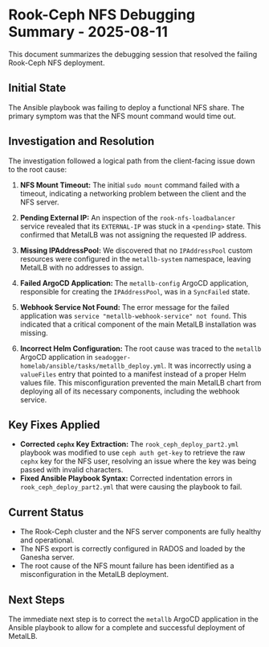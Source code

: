 # Rook-Ceph NFS Debugging Summary - 2025-08-11

This document summarizes the debugging session that resolved the failing Rook-Ceph NFS deployment.

## Initial State

The Ansible playbook was failing to deploy a functional NFS share. The primary symptom was that the NFS mount command would time out.

## Investigation and Resolution

The investigation followed a logical path from the client-facing issue down to the root cause:

1.  **NFS Mount Timeout:** The initial `sudo mount` command failed with a timeout, indicating a networking problem between the client and the NFS server.

2.  **Pending External IP:** An inspection of the `rook-nfs-loadbalancer` service revealed that its `EXTERNAL-IP` was stuck in a `<pending>` state. This confirmed that MetalLB was not assigning the requested IP address.

3.  **Missing IPAddressPool:** We discovered that no `IPAddressPool` custom resources were configured in the `metallb-system` namespace, leaving MetalLB with no addresses to assign.

4.  **Failed ArgoCD Application:** The `metallb-config` ArgoCD application, responsible for creating the `IPAddressPool`, was in a `SyncFailed` state.

5.  **Webhook Service Not Found:** The error message for the failed application was `service "metallb-webhook-service" not found`. This indicated that a critical component of the main MetalLB installation was missing.

6.  **Incorrect Helm Configuration:** The root cause was traced to the `metallb` ArgoCD application in `seadogger-homelab/ansible/tasks/metallb_deploy.yml`. It was incorrectly using a `valueFiles` entry that pointed to a manifest instead of a proper Helm values file. This misconfiguration prevented the main MetalLB chart from deploying all of its necessary components, including the webhook service.

## Key Fixes Applied

-   **Corrected `cephx` Key Extraction:** The `rook_ceph_deploy_part2.yml` playbook was modified to use `ceph auth get-key` to retrieve the raw `cephx` key for the NFS user, resolving an issue where the key was being passed with invalid characters.
-   **Fixed Ansible Playbook Syntax:** Corrected indentation errors in `rook_ceph_deploy_part2.yml` that were causing the playbook to fail.

## Current Status

-   The Rook-Ceph cluster and the NFS server components are fully healthy and operational.
-   The NFS export is correctly configured in RADOS and loaded by the Ganesha server.
-   The root cause of the NFS mount failure has been identified as a misconfiguration in the MetalLB deployment.

## Next Steps

The immediate next step is to correct the `metallb` ArgoCD application in the Ansible playbook to allow for a complete and successful deployment of MetalLB.
